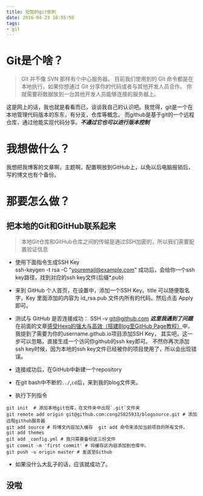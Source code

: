 ```yaml
---
title: 短暂的git倒刺
date: 2016-04-23 10:55:58
tags:
- git
---
```


# Git是个啥？
> Git 并不像 SVN 那样有个中心服务器。
目前我们使用到的 Git 命令都是在本地执行，如果你想通过 Git 分享你的代码或者与其他开发人员合作。 你就需要将数据放到一台其他开发人员能够连接的服务器上。

这是网上的话，我也就是看看而已，谈谈我自己的认识吧。我觉得，git是一个在本地管理代码版本的东东，有分支，仓库等概念，
而github是基于git的一个远程仓库，通过他能实现代码分享。***不通过它也可以进行版本控制***

<!--more-->

# 我想做什么？
我想把我博客的文章啊，主题啊，配置啊放到GitHub上，以免以后电脑报销后，写的博文也有个备份。

# 那要怎么做？

## 把本地的Git和GitHub联系起来
> 本地Git仓库和GitHub仓库之间的传输是通过SSH加密的，所以我们需要配置验证信息

- 使用下面指令生成SSH Key  
        ssh-keygen -t rsa -C "youremail@example.com"
    成功后，会给你一个ssh key路径，找到对应的ssh key文件(后缀*.pub)

- 来到 GitHub 个人首页，在设置中，添加一个SSH Key。title 可以随便取名字，Key 里面添加的内容为 id_rsa.pub 文件内所有的代码。然后点击 Apply 即可。
- 测试与 GitHub 是否连接成功：
        SSH -v git@github.com
***这里我遇到了问题***
在前面的文章[感受Hexo的强大与高效（搭建Blog至GitHub Page教程）](/2016/04/22/感受Hexo的强大与高效（搭建Blog至GitHub%20Page教程）/)中，
我提到了需要为你的username.github.io项目添加SSH Key，
其实吧，这一步可以忽略，直接生成一个访问你github的ssh key即可。
不然你再次添加ssh key时候，因为本地的ssh key文件已经被你的项目使用了，所以会出现错误。
- 连接成功后，在GitHub中新建一个repository 
- 在git bash中不断的`../`,`cd`后，来到我的blog文件夹。
- 执行下列指令
```
git init  # 添加本地git仓库，在文件夹中出现`.git`文件夹
git remote add origin git@github.com:cong25825933/blogsource.git # 添加远程github服务器
git add source # 将博文内容加入缓存  git add 命令来添加当前项目的所有文件。
git add themes
git add _config.yml # 我只需要备份这三份文件
git commit -m 'first commit' # 将缓存区内容添加到仓库中。
git push -u origin master # 发送至Github
```
- 如果没什么大乱子的话，应该就成功了。
## 没啦
